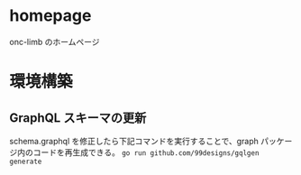 # homepage

onc-limb のホームページ

# 環境構築

## GraphQL スキーマの更新

schema.graphql を修正したら下記コマンドを実行することで、graph パッケージ内のコードを再生成できる。
`go run github.com/99designs/gqlgen generate`
